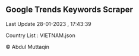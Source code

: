 

## Google Trends Keywords Scraper 
 
Last Update 28-01-2023 , 17:43:39

Country List :
VIETNAM.json



© Abdul Muttaqin 
